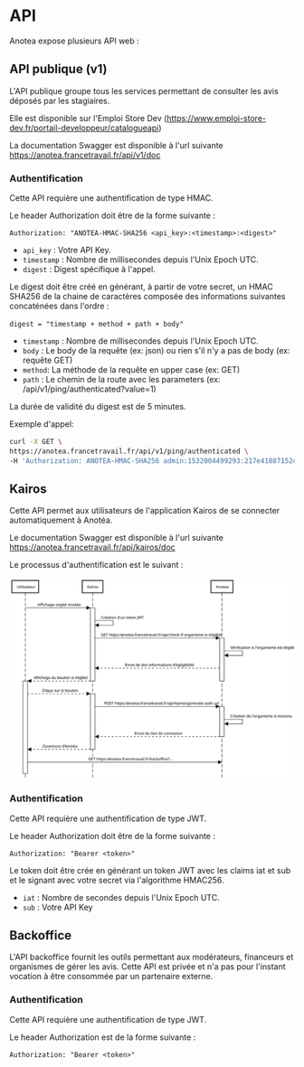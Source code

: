 # API

Anotea expose plusieurs API web :

## API publique (v1)

L'API publique groupe tous les services permettant de consulter les avis déposés par les stagiaires.

Elle est disponible sur l'Emploi Store Dev (https://www.emploi-store-dev.fr/portail-developpeur/catalogueapi)

La documentation Swagger est disponible à l'url suivante https://anotea.francetravail.fr/api/v1/doc

### Authentification

Cette API requière une authentification de type HMAC.

Le header Authorization doit être de la forme suivante :

```
Authorization: "ANOTEA-HMAC-SHA256 <api_key>:<timestamp>:<digest>"
```

- `api_key` : Votre API Key.
- `timestamp` :  Nombre de millisecondes depuis l'Unix Epoch UTC.
- `digest` :  Digest spécifique à l'appel.
  
Le digest doit être créé en générant, à partir de votre secret, un HMAC SHA256 de la chaine de caractères composée des informations suivantes concaténées dans l'ordre :

`digest = "timestamp + method + path + body"`

- `timestamp` :  Nombre de millisecondes depuis l'Unix Epoch UTC.
- `body` : Le body de la requête (ex: json) ou rien s'il n'y a pas de body (ex: requête GET)
- `method`: La méthode de la requête en upper case (ex: GET)
- `path` : Le chemin de la route avec les parameters (ex: /api/v1/ping/authenticated?value=1)

La durée de validité du digest est de 5 minutes.

Exemple d'appel:

```sh
curl -X GET \
https://anotea.francetravail.fr/api/v1/ping/authenticated \
-H 'Authorization: ANOTEA-HMAC-SHA256 admin:1532004499293:217e41887152c459e34bd7070ab1ac8da572c1cf6107cafbbd0217d4b87db1a4'
```

## Kairos

Cette API permet aux utilisateurs de l'application Kairos de se connecter automatiquement à Anotéa.

Le documentation Swagger est disponible à l'url suivante https://anotea.francetravail.fr/api/kairos/doc

Le processus d'authentification est le suivant :

![Kairos specifications](kairos/api-kairos.svg)

### Authentification

Cette API requière une authentification de type JWT.

Le header Authorization doit être de la forme suivante :

```
Authorization: "Bearer <token>"
```

Le token doit être crée en générant un token JWT avec les claims iat et sub et le signant avec votre secret via l'algorithme HMAC256.

- `iat` : Nombre de secondes depuis l'Unix Epoch UTC.
- `sub` : Votre API Key


## Backoffice

L'API backoffice fournit les outils permettant aux modérateurs, financeurs et organismes de gérer les avis.
Cette API est privée et n'a pas pour l'instant vocation à être consommée par un partenaire externe.

### Authentification

Cette API requière une authentification de type JWT.

Le header Authorization est de la forme suivante :

```
Authorization: "Bearer <token>"
```